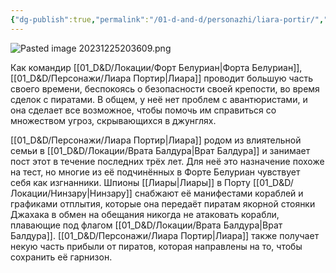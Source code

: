 ```yaml
---
{"dg-publish":true,"permalink":"/01-d-and-d/personazhi/liara-portir/","created":"2024-11-09T09:06:49.920+03:00","updated":"2024-02-05T21:02:25.480+03:00"}
---
```


![Pasted image 20231225203609.png](/img/user/01_D&D/img/Pasted%20image%2020231225203609.png)

Как командир [[01_D&D/Локации/Форт Белуриан\|Форта Белуриан]], [[01_D&D/Персонажи/Лиара Портир\|Лиара]] проводит большую часть своего времени, беспокоясь о безопасности своей крепости, во время сделок с пиратами. В общем, у неё нет проблем с авантюристами, и она сделает все возможное, чтобы помочь им справиться со множеством угроз, скрывающихся в джунглях.

[[01_D&D/Персонажи/Лиара Портир\|Лиара]] родом из влиятельной семьи в [[01_D&D/Локации/Врата Балдура\|Врат Балдура]] и занимает пост этот в течение последних трёх лет. Для неё это назначение похоже на тест, но многие из её подчинённых в Форте Белуриан чувствует себя как изгнанники. Шпионы [[Лиары\|Лиары]] в Порту [[01_D&D/Локации/Нинзару\|Нинзару]] снабжают её манифестами кораблей и графиками отплытия, которые она передаёт пиратам якорной стоянки Джахака в обмен на обещания никогда не атаковать корабли, плавающие под флагом [[01_D&D/Локации/Врата Балдура\|Врат Балдура]]. [[01_D&D/Персонажи/Лиара Портир\|Лиара]] также получает некую часть прибыли от пиратов, которая направлены на то, чтобы сохранить её гарнизон.